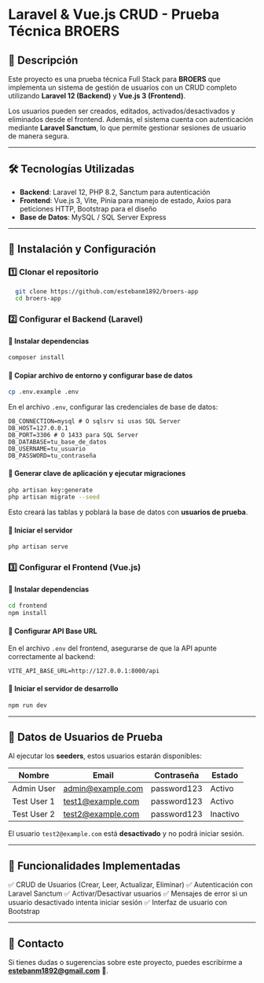 # Laravel & Vue.js CRUD - Prueba Técnica BROERS

## 📌 Descripción
Este proyecto es una prueba técnica Full Stack para **BROERS** que implementa un sistema de gestión de usuarios con un CRUD completo utilizando **Laravel 12 (Backend)** y **Vue.js 3 (Frontend)**.

Los usuarios pueden ser creados, editados, activados/desactivados y eliminados desde el frontend. Además, el sistema cuenta con autenticación mediante **Laravel Sanctum**, lo que permite gestionar sesiones de usuario de manera segura.

---

## 🛠️ Tecnologías Utilizadas
- **Backend**: Laravel 12, PHP 8.2, Sanctum para autenticación
- **Frontend**: Vue.js 3, Vite, Pinia para manejo de estado, Axios para peticiones HTTP, Bootstrap para el diseño
- **Base de Datos**: MySQL / SQL Server Express

---

## 🚀 Instalación y Configuración
### 1️⃣ Clonar el repositorio
```bash
  git clone https://github.com/estebanm1892/broers-app
  cd broers-app
```

### 2️⃣ Configurar el Backend (Laravel)
#### 📌 Instalar dependencias
```bash
composer install
```

#### 📌 Copiar archivo de entorno y configurar base de datos
```bash
cp .env.example .env
```
En el archivo `.env`, configurar las credenciales de base de datos:
```env
DB_CONNECTION=mysql # O sqlsrv si usas SQL Server
DB_HOST=127.0.0.1
DB_PORT=3306 # O 1433 para SQL Server
DB_DATABASE=tu_base_de_datos
DB_USERNAME=tu_usuario
DB_PASSWORD=tu_contraseña
```

#### 📌 Generar clave de aplicación y ejecutar migraciones
```bash
php artisan key:generate
php artisan migrate --seed
```
Esto creará las tablas y poblará la base de datos con **usuarios de prueba**.

#### 📌 Iniciar el servidor
```bash
php artisan serve
```

### 3️⃣ Configurar el Frontend (Vue.js)
#### 📌 Instalar dependencias
```bash
cd frontend
npm install
```

#### 📌 Configurar API Base URL
En el archivo `.env` del frontend, asegurarse de que la API apunte correctamente al backend:
```env
VITE_API_BASE_URL=http://127.0.0.1:8000/api
```

#### 📌 Iniciar el servidor de desarrollo
```bash
npm run dev
```

---

## 📌 Datos de Usuarios de Prueba
Al ejecutar los **seeders**, estos usuarios estarán disponibles:

| Nombre        | Email              | Contraseña     | Estado    |
|--------------|------------------|---------------|-----------|
| Admin User  | admin@example.com | password123   | Activo    |
| Test User 1 | test1@example.com | password123   | Activo    |
| Test User 2 | test2@example.com | password123   | Inactivo  |

El usuario `test2@example.com` está **desactivado** y no podrá iniciar sesión.

---

## 🔑 Funcionalidades Implementadas
✅ CRUD de Usuarios (Crear, Leer, Actualizar, Eliminar)
✅ Autenticación con Laravel Sanctum
✅ Activar/Desactivar usuarios
✅ Mensajes de error si un usuario desactivado intenta iniciar sesión
✅ Interfaz de usuario con Bootstrap

---

## 📧 Contacto
Si tienes dudas o sugerencias sobre este proyecto, puedes escribirme a **estebanm1892@gmail.com** 🚀.

